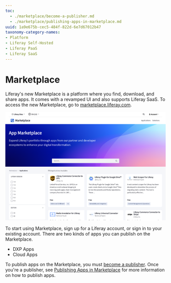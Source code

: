 ```yaml
---
toc:
  - ./marketplace/become-a-publisher.md
  - ./marketplace/publishing-apps-in-marketplace.md
uuid: 1a9e675b-cec5-484f-822d-6e7d67012b47
taxonomy-category-names:
- Platform
- Liferay Self-Hosted
- Liferay PaaS
- Liferay SaaS
---
```

# Marketplace

Liferay's new Marketplace is a platform where you find, download, and share apps. It comes with a revamped UI and also supports Liferay SaaS. To access the new Marketplace, go to [marketplace.liferay.com](https://marketplace.liferay.com/).

![Visit the new Marketplace to find, download, and share apps.](./marketplace/images/01.png)

To start using Marketplace, sign up for a Liferay account, or sign in to your existing account. There are two kinds of apps you can publish on the Marketplace.

* DXP Apps
* Cloud Apps

To publish apps on the Marketplace, you must [become a publisher](./marketplace/become-a-publisher.md). Once you're a publisher, see [Publishing Apps in Marketplace](./marketplace/publishing-apps-in-marketplace.md) for more information on how to publish apps.
